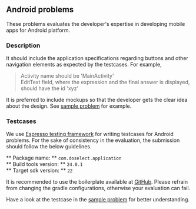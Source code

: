## Android problems
These problems evaluates the developer's expertise in developing mobile apps for Android platform.

### Description
It should include the application specifications regarding buttons and other navigation elements as expected by the testcases.
For example,
> Activity name should be 'MainActivity'  
> EditText field, where the expression and the final answer is displayed, should have the id 'xyz'

It is preferred to include mockups so that the developer gets the clear idea about the design. See [sample problem](sample.md) for example.

### Testcases
We use [Espresso testing framework](https://developer.android.com/training/testing/ui-testing/espresso-testing.html) for writing testcases for Android problems. For the sake of consistency in the evaluation, the submission should follow the below guidelines.

** Package name: ** `com.doselect.application`  
** Build tools version: ** `24.0.1`  
** Target sdk version: ** `22`  

It is recommended to use the boilerplate available at [GitHub](https://github.com/doselect/dexter-stubs/tree/master/android). Please refrain from changing the gradle configurations, otherwise your evaluation can fail.

Have a look at the testcase in the [sample problem](sample.md) for better understanding.
